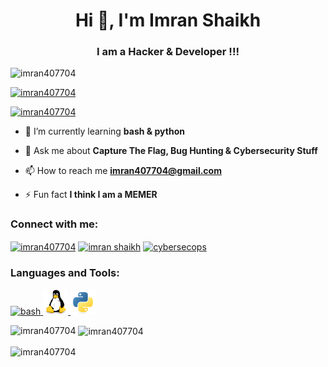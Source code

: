 <h1 align="center">Hi 👋, I'm Imran Shaikh</h1>
<h3 align="center">I am a Hacker & Developer !!!</h3>

<p align="left"> <img src="https://komarev.com/ghpvc/?username=imran407704&label=Profile%20views&color=0e75b6&style=flat" alt="imran407704" /> </p>

<p align="left"> <a href="https://github.com/ryo-ma/github-profile-trophy"><img src="https://github-profile-trophy.vercel.app/?username=imran407704" alt="imran407704" /></a> </p>

<p align="left"> <a href="https://twitter.com/imran407704" target="blank"><img src="https://img.shields.io/twitter/follow/imran407704?logo=twitter&style=for-the-badge" alt="imran407704" /></a> </p>

- 🌱 I’m currently learning **bash & python**

- 💬 Ask me about **Capture The Flag, Bug Hunting & Cybersecurity Stuff**

- 📫 How to reach me **imran407704@gmail.com**

- ⚡ Fun fact **I think I am a MEMER**

<h3 align="left">Connect with me:</h3>
<p align="left">
<a href="https://twitter.com/imran407704" target="blank"><img align="center" src="https://raw.githubusercontent.com/rahuldkjain/github-profile-readme-generator/master/src/images/icons/Social/twitter.svg" alt="imran407704" height="30" width="40" /></a>
<a href="https://www.linkedin.com/in/imran407704/" target="blank"><img align="center" src="https://raw.githubusercontent.com/rahuldkjain/github-profile-readme-generator/master/src/images/icons/Social/linked-in-alt.svg" alt="imran shaikh" height="30" width="40" /></a>
<a href="https://www.youtube.com/channel/UCpksfS6N1ZOVfZp2SC1eMpA" target="blank"><img align="center" src="https://raw.githubusercontent.com/rahuldkjain/github-profile-readme-generator/master/src/images/icons/Social/youtube.svg" alt="cybersecops" height="30" width="40" /></a>
</p>

<h3 align="left">Languages and Tools:</h3>
<p align="left"> <a href="https://www.gnu.org/software/bash/" target="_blank" rel="noreferrer"> <img src="https://www.vectorlogo.zone/logos/gnu_bash/gnu_bash-icon.svg" alt="bash" width="40" height="40"/> </a> <a href="https://www.linux.org/" target="_blank" rel="noreferrer"> <img src="https://raw.githubusercontent.com/devicons/devicon/master/icons/linux/linux-original.svg" alt="linux" width="40" height="40"/> </a> <a href="https://www.python.org" target="_blank" rel="noreferrer"> <img src="https://raw.githubusercontent.com/devicons/devicon/master/icons/python/python-original.svg" alt="python" width="40" height="40"/> </a> </p>

<p><img align="left" src="https://github-readme-stats.vercel.app/api/top-langs?username=imran407704&show_icons=true&locale=en&layout=compact" alt="imran407704" /></p>

<p>&nbsp;<img align="center" src="https://github-readme-stats.vercel.app/api?username=imran407704&show_icons=true&locale=en" alt="imran407704" /></p>

<p><img align="center" src="https://github-readme-streak-stats.herokuapp.com/?user=imran407704&" alt="imran407704" /></p>
